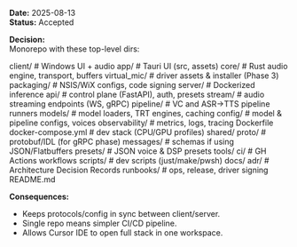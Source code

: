 **Date:** 2025-08-13  
**Status:** Accepted  

**Decision:**  
Monorepo with these top-level dirs:

  client/                      # Windows UI + audio
    app/                       # Tauri UI (src, assets)
    core/                      # Rust audio engine, transport, buffers
    virtual_mic/               # driver assets & installer (Phase 3)
    packaging/                 # NSIS/WiX configs, code signing
  server/                      # Dockerized inference
    api/                       # control plane (FastAPI), auth, presets
    stream/                    # audio streaming endpoints (WS, gRPC)
    pipeline/                  # VC and ASR→TTS pipeline runners
    models/                    # model loaders, TRT engines, caching
    config/                    # model & pipeline configs, voices
    observability/             # metrics, logs, tracing
    Dockerfile
    docker-compose.yml         # dev stack (CPU/GPU profiles)
  shared/
    proto/                     # protobuf/IDL (for gRPC phase)
    messages/                  # schemas if using JSON/Flatbuffers
    presets/                   # JSON voice & DSP presets
  tools/
    ci/                        # GH Actions workflows
    scripts/                   # dev scripts (just/make/pwsh)
  docs/
    adr/                       # Architecture Decision Records
    runbooks/                  # ops, release, driver signing
  README.md

  
**Consequences:**  
- Keeps protocols/config in sync between client/server.
- Single repo means simpler CI/CD pipeline.
- Allows Cursor IDE to open full stack in one workspace.
